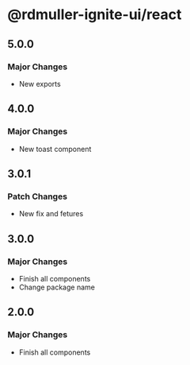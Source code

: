 # @rdmuller-ignite-ui/react

## 5.0.0

### Major Changes

- New exports

## 4.0.0

### Major Changes

- New toast component

## 3.0.1

### Patch Changes

- New fix and fetures

## 3.0.0

### Major Changes

- Finish all components
- Change package name

## 2.0.0

### Major Changes

- Finish all components
